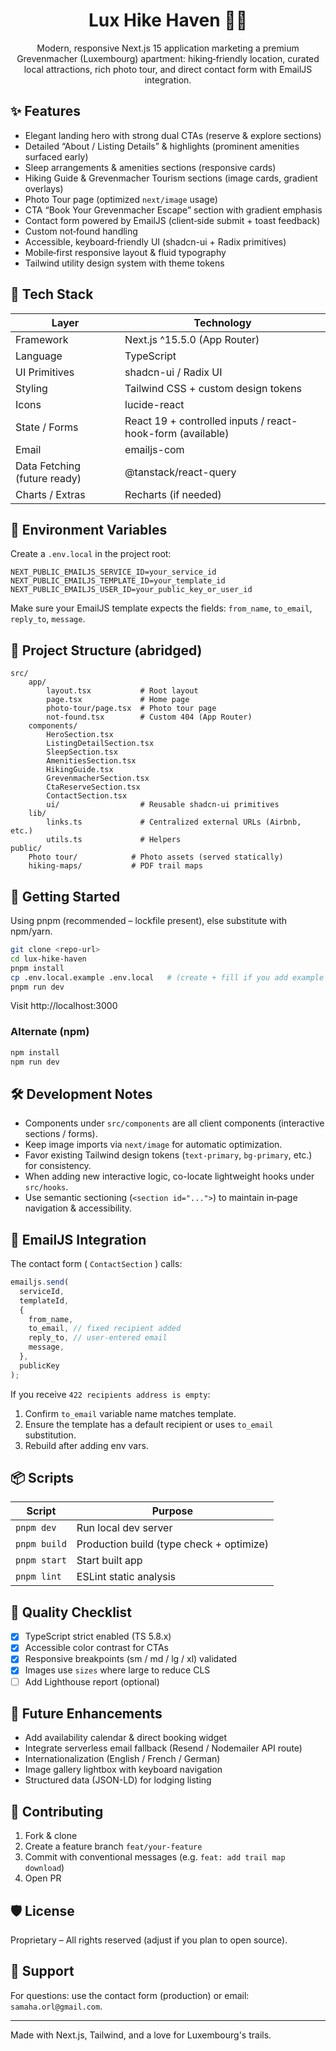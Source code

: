 <div align="center">

# Lux Hike Haven 🏡🥾

Modern, responsive Next.js 15 application marketing a premium Grevenmacher (Luxembourg) apartment: hiking‑friendly location, curated local attractions, rich photo tour, and direct contact form with EmailJS integration.

</div>

## ✨ Features

- Elegant landing hero with strong dual CTAs (reserve & explore sections)
- Detailed “About / Listing Details” & highlights (prominent amenities surfaced early)
- Sleep arrangements & amenities sections (responsive cards)
- Hiking Guide & Grevenmacher Tourism sections (image cards, gradient overlays)
- Photo Tour page (optimized `next/image` usage)
- CTA “Book Your Grevenmacher Escape” section with gradient emphasis
- Contact form powered by EmailJS (client‑side submit + toast feedback)
- Custom not‑found handling
- Accessible, keyboard‑friendly UI (shadcn-ui + Radix primitives)
- Mobile‑first responsive layout & fluid typography
- Tailwind utility design system with theme tokens

## 🧱 Tech Stack

| Layer                        | Technology                                                 |
| ---------------------------- | ---------------------------------------------------------- |
| Framework                    | Next.js ^15.5.0 (App Router)                               |
| Language                     | TypeScript                                                 |
| UI Primitives                | shadcn-ui / Radix UI                                       |
| Styling                      | Tailwind CSS + custom design tokens                        |
| Icons                        | lucide-react                                               |
| State / Forms                | React 19 + controlled inputs / react-hook-form (available) |
| Email                        | emailjs-com                                                |
| Data Fetching (future ready) | @tanstack/react-query                                      |
| Charts / Extras              | Recharts (if needed)                                       |

## 🔐 Environment Variables

Create a `.env.local` in the project root:

```env
NEXT_PUBLIC_EMAILJS_SERVICE_ID=your_service_id
NEXT_PUBLIC_EMAILJS_TEMPLATE_ID=your_template_id
NEXT_PUBLIC_EMAILJS_USER_ID=your_public_key_or_user_id
```

Make sure your EmailJS template expects the fields: `from_name`, `to_email`, `reply_to`, `message`.

## 📁 Project Structure (abridged)

```
src/
	app/
		layout.tsx           # Root layout
		page.tsx             # Home page
		photo-tour/page.tsx  # Photo tour page
		not-found.tsx        # Custom 404 (App Router)
	components/
		HeroSection.tsx
		ListingDetailSection.tsx
		SleepSection.tsx
		AmenitiesSection.tsx
		HikingGuide.tsx
		GrevenmacherSection.tsx
		CtaReserveSection.tsx
		ContactSection.tsx
		ui/                  # Reusable shadcn-ui primitives
	lib/
		links.ts             # Centralized external URLs (Airbnb, etc.)
		utils.ts             # Helpers
public/
	Photo tour/            # Photo assets (served statically)
	hiking-maps/           # PDF trail maps
```

## 🚀 Getting Started

Using pnpm (recommended – lockfile present), else substitute with npm/yarn.

```bash
git clone <repo-url>
cd lux-hike-haven
pnpm install
cp .env.local.example .env.local   # (create + fill if you add example file)
pnpm run dev
```

Visit http://localhost:3000

### Alternate (npm)

```bash
npm install
npm run dev
```

## 🛠 Development Notes

- Components under `src/components` are all client components (interactive sections / forms).
- Keep image imports via `next/image` for automatic optimization.
- Favor existing Tailwind design tokens (`text-primary`, `bg-primary`, etc.) for consistency.
- When adding new interactive logic, co-locate lightweight hooks under `src/hooks`.
- Use semantic sectioning (`<section id="...">`) to maintain in‑page navigation & accessibility.

## 📨 EmailJS Integration

The contact form ( `ContactSection` ) calls:

```ts
emailjs.send(
  serviceId,
  templateId,
  {
    from_name,
    to_email, // fixed recipient added
    reply_to, // user-entered email
    message,
  },
  publicKey
);
```

If you receive `422 recipients address is empty`:

1. Confirm `to_email` variable name matches template.
2. Ensure the template has a default recipient or uses `to_email` substitution.
3. Rebuild after adding env vars.

## 📦 Scripts

| Script       | Purpose                                  |
| ------------ | ---------------------------------------- |
| `pnpm dev`   | Run local dev server                     |
| `pnpm build` | Production build (type check + optimize) |
| `pnpm start` | Start built app                          |
| `pnpm lint`  | ESLint static analysis                   |

## 🧪 Quality Checklist

- [x] TypeScript strict enabled (TS 5.8.x)
- [x] Accessible color contrast for CTAs
- [x] Responsive breakpoints (sm / md / lg / xl) validated
- [x] Images use `sizes` where large to reduce CLS
- [ ] Add Lighthouse report (optional)

## 🔄 Future Enhancements

- Add availability calendar & direct booking widget
- Integrate serverless email fallback (Resend / Nodemailer API route)
- Internationalization (English / French / German)
- Image gallery lightbox with keyboard navigation
- Structured data (JSON-LD) for lodging listing

## 🤝 Contributing

1. Fork & clone
2. Create a feature branch `feat/your-feature`
3. Commit with conventional messages (e.g. `feat: add trail map download`)
4. Open PR

## 🛡 License

Proprietary – All rights reserved (adjust if you plan to open source).

## 🙋 Support

For questions: use the contact form (production) or email: `samaha.orl@gmail.com`.

---

Made with Next.js, Tailwind, and a love for Luxembourg's trails.
